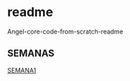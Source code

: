 # readme
Angel-core-code-from-scratch-readme

## SEMANAS
[SEMANA1](https://github.com/Anghemongt/Angel-core-code-from-scratch-readme/blob/main/SEMANA%201)










